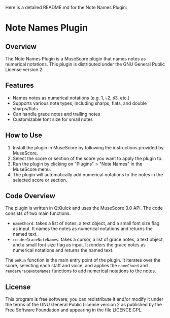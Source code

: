 Here is a detailed README.md for the Note Names Plugin:

# **Note Names Plugin**

## **Overview**

The Note Names Plugin is a MuseScore plugin that names notes as numerical notations. This plugin is distributed under the GNU General Public License version 2.

## **Features**

-   Names notes as numerical notations (e.g. 1, ♭2, ♯3, etc.)
-   Supports various note types, including sharps, flats, and double sharps/flats
-   Can handle grace notes and trailing notes
-   Customizable font size for small notes

## **How to Use**

1. Install the plugin in MuseScore by following the instructions provided by MuseScore.
2. Select the score or section of the score you want to apply the plugin to.
3. Run the plugin by clicking on "Plugins" > "Note Names" in the MuseScore menu.
4. The plugin will automatically add numerical notations to the notes in the selected score or section.

## **Code Overview**

The plugin is written in QtQuick and uses the MuseScore 3.0 API. The code consists of two main functions:

-   `nameChord`: takes a list of notes, a text object, and a small font size flag as input. It names the notes as numerical notations and returns the named text.
-   `renderGraceNoteNames`: takes a cursor, a list of grace notes, a text object, and a small font size flag as input. It renders the grace notes as numerical notations and returns the named text.

The `onRun` function is the main entry point of the plugin. It iterates over the score, selecting each staff and voice, and applies the `nameChord` and `renderGraceNoteNames` functions to add numerical notations to the notes.

## **License**

This program is free software; you can redistribute it and/or modify it under the terms of the GNU General Public License version 2 as published by the Free Software Foundation and appearing in the file LICENCE.GPL.
